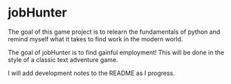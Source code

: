 # jobHunter
The goal of this game project is to relearn the fundamentals of python and remind myself what it takes to find work in the modern world.

The goal of jobHunter is to find gainful employment!  This will be done in the style of a classic text adventure game.  

I will add development notes to the README as I progress.